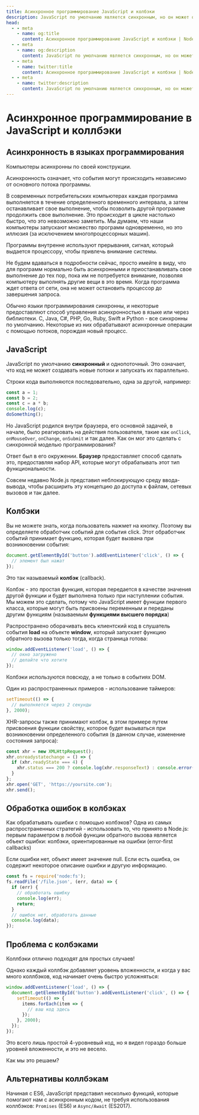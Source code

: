 ```yaml
---
title: Асинхронное программирование JavaScript и колбэки
description: JavaScript по умолчанию является синхронным, но он может обрабатывать асинхронные операции через колбэки, которые являются функциями, передаваемыми в качестве аргументов другим функциям и выполняемыми при возникновении определенного события.
head:
  - - meta
    - name: og:title
      content: Асинхронное программирование JavaScript и колбэки | Node.js - iDoc.dev
  - - meta
    - name: og:description
      content: JavaScript по умолчанию является синхронным, но он может обрабатывать асинхронные операции через колбэки, которые являются функциями, передаваемыми в качестве аргументов другим функциям и выполняемыми при возникновении определенного события.
  - - meta
    - name: twitter:title
      content: Асинхронное программирование JavaScript и колбэки | Node.js - iDoc.dev
  - - meta
    - name: twitter:description
      content: JavaScript по умолчанию является синхронным, но он может обрабатывать асинхронные операции через колбэки, которые являются функциями, передаваемыми в качестве аргументов другим функциям и выполняемыми при возникновении определенного события.
---
```



# Асинхронное программирование в JavaScript и коллбэки

## Асинхронность в языках программирования
Компьютеры асинхронны по своей конструкции.

Асинхронность означает, что события могут происходить независимо от основного потока программы.

В современных потребительских компьютерах каждая программа выполняется в течение определенного временного интервала, а затем останавливает свое выполнение, чтобы позволить другой программе продолжить свое выполнение. Это происходит в цикле настолько быстро, что это невозможно заметить. Мы думаем, что наши компьютеры запускают множество программ одновременно, но это иллюзия (за исключением многопроцессорных машин).

Программы внутренне используют прерывания, сигнал, который выдается процессору, чтобы привлечь внимание системы.

Не будем вдаваться в подробности сейчас, просто имейте в виду, что для программ нормально быть асинхронными и приостанавливать свое выполнение до тех пор, пока им не потребуется внимание, позволяя компьютеру выполнять другие вещи в это время. Когда программа ждет ответа от сети, она не может остановить процессор до завершения запроса.

Обычно языки программирования синхронны, и некоторые предоставляют способ управления асинхронностью в языке или через библиотеки. C, Java, C#, PHP, Go, Ruby, Swift и Python - все синхронны по умолчанию. Некоторые из них обрабатывают асинхронные операции с помощью потоков, порождая новый процесс.

## JavaScript
JavaScript по умолчанию **синхронный** и однопоточный. Это означает, что код не может создавать новые потоки и запускать их параллельно.

Строки кода выполняются последовательно, одна за другой, например:

```js
const a = 1;
const b = 2;
const c = a * b;
console.log(c);
doSomething();
```

Но JavaScript родился внутри браузера, его основной задачей, в начале, было реагировать на действия пользователя, такие как `onClick`, `onMouseOver`, `onChange`, `onSubmit` и так далее. Как он мог это сделать с синхронной моделью программирования?

Ответ был в его окружении. **Браузер** предоставляет способ сделать это, предоставляя набор API, которые могут обрабатывать этот тип функциональности.

Совсем недавно Node.js представил неблокирующую среду ввода-вывода, чтобы расширить эту концепцию до доступа к файлам, сетевых вызовов и так далее.


## Колбэки
Вы не можете знать, когда пользователь нажмет на кнопку. Поэтому вы определяете обработчик событий для события click. Этот обработчик событий принимает функцию, которая будет вызвана при возникновении события:

```js
document.getElementById('button').addEventListener('click', () => {
  // элемент был нажат
});
```

Это так называемый **колбэк** (callback).

Колбэк - это простая функция, которая передается в качестве значения другой функции и будет выполнена только при наступлении события. Мы можем это сделать, потому что JavaScript имеет функции первого класса, которые могут быть присвоены переменным и переданы другим функциям (называемым **функциями высшего порядка**)

Распространено оборачивать весь клиентский код в слушатель события **load** на объекте **window**, который запускает функцию обратного вызова только тогда, когда страница готова:

```js
window.addEventListener('load', () => {
  // окно загружено
  // делайте что хотите
});
```

Колбэки используются повсюду, а не только в событиях DOM.

Один из распространенных примеров - использование таймеров:

```js
setTimeout(() => {
  // выполняется через 2 секунды
}, 2000);
```

XHR-запросы также принимают колбэк, в этом примере путем присвоения функции свойству, которое будет вызываться при возникновении определенного события (в данном случае, изменение состояния запроса):

```js
const xhr = new XMLHttpRequest();
xhr.onreadystatechange = () => {
  if (xhr.readyState === 4) {
    xhr.status === 200 ? console.log(xhr.responseText) : console.error('error');
  }
};
xhr.open('GET', 'https://yoursite.com');
xhr.send();
```

## Обработка ошибок в колбэках
Как обрабатывать ошибки с помощью колбэков? Одна из самых распространенных стратегий - использовать то, что принято в Node.js: первым параметром в любой функции обратного вызова является объект ошибки: колбэки, ориентированные на ошибки (error-first callbacks)

Если ошибки нет, объект имеет значение null. Если есть ошибка, он содержит некоторое описание ошибки и другую информацию.

```js
const fs = require('node:fs');
fs.readFile('/file.json', (err, data) => {
  if (err) {
    // обработать ошибку
    console.log(err);
    return;
  }
  // ошибок нет, обработать данные
  console.log(data);
});
```


## Проблема с колбэками
Коллбэки отлично подходят для простых случаев!

Однако каждый коллбэк добавляет уровень вложенности, и когда у вас много коллбэков, код начинает очень быстро усложняться:

```js
window.addEventListener('load', () => {
  document.getElementById('button').addEventListener('click', () => {
    setTimeout(() => {
      items.forEach(item => {
        // ваш код здесь
      });
    }, 2000);
  });
});
```

Это всего лишь простой 4-уровневый код, но я видел гораздо больше уровней вложенности, и это не весело.

Как мы это решаем?

## Альтернативы коллбэкам
Начиная с ES6, JavaScript представил несколько функций, которые помогают нам с асинхронным кодом, не требуя использования коллбэков: `Promises` (ES6) и `Async/Await` (ES2017).


